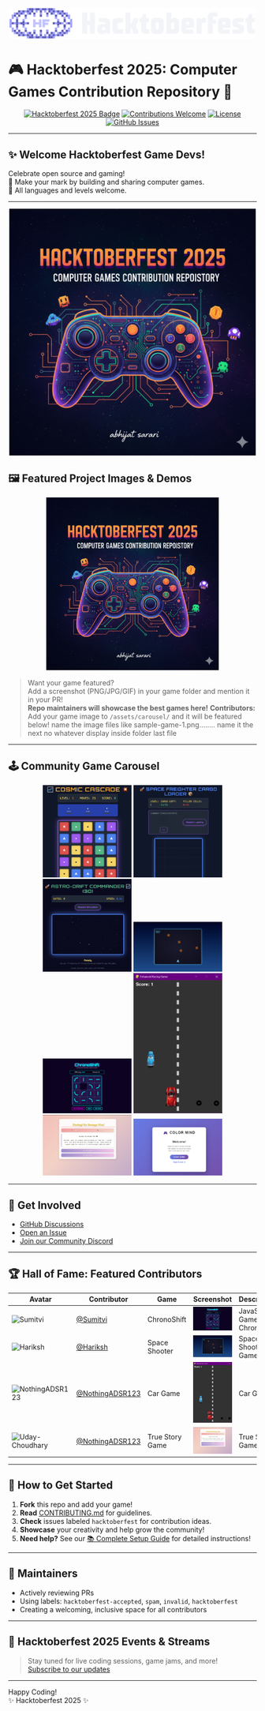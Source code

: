 <!-- Festive Hacktoberfest SVG Banner -->
<p align="center">
  <img src="logo-hacktoberfest-12--nav.0ac01b46.svg" alt="Hacktoberfest Banner" width="500"/>
</p>

# 🎮 Hacktoberfest 2025: Computer Games Contribution Repository 🎉

<!-- Badges -->
<p align="center">
  <a href="https://hacktoberfest.com/"><img src="https://img.shields.io/badge/Hacktoberfest-2025-purple?logo=hacktoberfest&logoColor=white" alt="Hacktoberfest 2025 Badge"/></a>
  <a href="CONTRIBUTING.md"><img src="https://img.shields.io/badge/contributions-welcome-brightgreen.svg?style=flat" alt="Contributions Welcome"/></a>
  <a href="LICENSE"><img src="https://img.shields.io/github/license/ABHIJATSARARI/hacktoberfest-2025-computer-games" alt="License"/></a>
  <a href="https://github.com/ABHIJATSARARI/hacktoberfest-2025-computer-games/issues"><img src="https://img.shields.io/github/issues/ABHIJATSARARI/hacktoberfest-2025-computer-games?color=yellow" alt="GitHub Issues"/></a>
</p>

---

## ✨ Welcome Hacktoberfest Game Devs!

Celebrate open source and gaming!  
🎯 Make your mark by building and sharing computer games.  
🚀 All languages and levels welcome.

---

<p align="center">
  <img src="Image.png" alt="Hacktoberfest Banner" width="500"/>
</p>




## 🖼️ Featured Project Images & Demos

<p align="center">
  <img src="Image.png" alt="Project Showcase" width="350"/>
</p>

> Want your game featured?  
> Add a screenshot (PNG/JPG/GIF) in your game folder and mention it in your PR!  
> **Repo maintainers will showcase the best games here!**
> **Contributors:** Add your game image to `/assets/carousel/` and it will be featured below!
> name the image files like sample-game-1.png........ name it the next no whatever display inside folder last file


---

## 🕹️ Community Game Carousel


<p align="center">
  <!-- Carousel placeholder: Add more images as contributors upload them! -->
  <img src="assets/carousel/sample-game-1.png" width="180"/>
  <img src="assets/carousel/sample-game-2.png" width="180"/>
  <img src="assets/carousel/sample-game-3.png" width="180"/>
  <img src="assets/carousel/sample-game-4.png" width="180"/>
  <img src="assets/carousel/sample-game-5.png" width="180"/>
  <img src="assets/carousel/sample-game-6.png" width="180"/>
  <img src="assets/carousel/sample-game-7.png" width="180"/>
  <img src="assets/carousel/sample-game-8.png" width="180"/>
</p>

---

## 💬 Get Involved

- [GitHub Discussions](https://github.com/ABHIJATSARARI/hacktoberfest-2025-computer-games/discussions)
- [Open an Issue](https://github.com/ABHIJATSARARI/hacktoberfest-2025-computer-games/issues)
- [Join our Community Discord](#) <!-- Add link if available -->

---

## 🏆 Hall of Fame: Featured Contributors

| Avatar | Contributor | Game | Screenshot | Description |
|--------|-------------|------|------------|-------------|
| ![Sumitvi](https://github.com/Sumitvi.png) | [@Sumitvi](https://github.com/Sumitvi) | ChronoShift | ![ChronoShift](assets/carousel/sample-game-5.png) | JavaScript Game ChronoShift |
| ![Hariksh](https://github.com/Hariksh.png) | [@Hariksh](https://github.com/Hariksh) | Space Shooter | ![Space Shooter](assets/carousel/sample-game-4.png) | Space Shooter Game |
| ![NothingADSR123](https://github.com/NothingADSR123.png) | [@NothingADSR123](https://github.com/NothingADSR123) | Car Game | ![Car Game](assets/carousel/sample-game-6.png) | Car Game |
| ![Uday-Choudhary](https://github.com/Uday-Choudhary.png) | [@NothingADSR123](https://github.com/Uday-Choudhary) |  True Story Game | ![ True Story Game](assets/carousel/sample-game-7.png) |  True Story Game |

---

## 📝 How to Get Started

1. **Fork** this repo and add your game!
2. **Read** [CONTRIBUTING.md](CONTRIBUTING.md) for guidelines.
3. **Check** issues labeled `hacktoberfest` for contribution ideas.
4. **Showcase** your creativity and help grow the community!
5. **Need help?** See our [📚 Complete Setup Guide](SETUP_GUIDE.md) for detailed instructions!

---


## 🎉 Maintainers

- Actively reviewing PRs
- Using labels: `hacktoberfest-accepted`, `spam`, `invalid`, `hacktoberfest`
- Creating a welcoming, inclusive space for all contributors

---

## 📢 Hacktoberfest 2025 Events & Streams

> Stay tuned for live coding sessions, game jams, and more!  
> [Subscribe to our updates](#)

---

Happy Coding!  
✨ Hacktoberfest 2025 ✨
